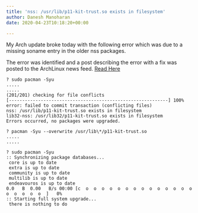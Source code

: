 ```yaml
---
title: 'nss: /usr/lib/p11-kit-trust.so exists in filesystem'
author: Danesh Manoharan
date: 2020-04-23T10:18:20+00:00

---
```

My Arch update broke today with the following error which was due to a missing soname entry in the older nss packages. 

The error was identified and a post describing the error with a fix was posted to the ArchLinux news feed. [Read Here][1] 

```
? sudo pacman -Syu                          
.....
.....
(201/201) checking for file conflicts                                                                  [------------------------------------------------------------] 100%
error: failed to commit transaction (conflicting files)
nss: /usr/lib/p11-kit-trust.so exists in filesystem
lib32-nss: /usr/lib32/p11-kit-trust.so exists in filesystem
Errors occurred, no packages were upgraded.
```

```
? pacman -Syu --overwrite /usr/lib\*/p11-kit-trust.so
.....
.....

? sudo pacman -Syu                                        
:: Synchronizing package databases...
 core is up to date
 extra is up to date
 community is up to date
 multilib is up to date
 endeavouros is up to date                                                   0.0   B  0.00   B/s 00:00 [c  o  o  o  o  o  o  o  o  o  o  o  o  o  o  o  o  o  o  o  ]   0%
:: Starting full system upgrade...
 there is nothing to do
```

 [1]: https://www.archlinux.org/news/nss3511-1-and-lib32-nss3511-1-updates-require-manual-intervention/